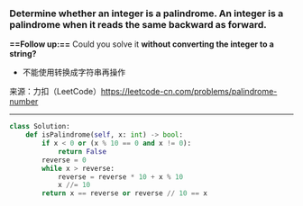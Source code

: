 ### Determine whether an integer is a palindrome. An integer is a palindrome when it reads the same backward as forward.

**==Follow up:==** Could you solve it **without converting the integer to a string?**

* 不能使用转换成字符串再操作

来源：力扣（LeetCode）https://leetcode-cn.com/problems/palindrome-number

---


```python
class Solution:
    def isPalindrome(self, x: int) -> bool:
        if x < 0 or (x % 10 == 0 and x != 0):
            return False
        reverse = 0
        while x > reverse:
            reverse = reverse * 10 + x % 10
            x //= 10
        return x == reverse or reverse // 10 == x
```



